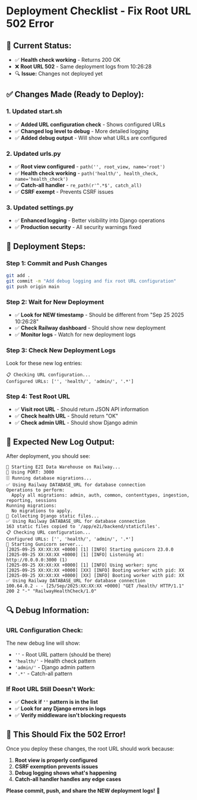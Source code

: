 # Deployment Checklist - Fix Root URL 502 Error

## 🚨 **Current Status:**
- ✅ **Health check working** - Returns 200 OK
- ❌ **Root URL 502** - Same deployment logs from 10:26:28
- 🔍 **Issue:** Changes not deployed yet

## ✅ **Changes Made (Ready to Deploy):**

### **1. Updated start.sh**
- ✅ **Added URL configuration check** - Shows configured URLs
- ✅ **Changed log level to debug** - More detailed logging
- ✅ **Added debug output** - Will show what URLs are configured

### **2. Updated urls.py**
- ✅ **Root view configured** - `path('', root_view, name='root')`
- ✅ **Health check working** - `path('health/', health_check, name='health_check')`
- ✅ **Catch-all handler** - `re_path(r'^.*$', catch_all)`
- ✅ **CSRF exempt** - Prevents CSRF issues

### **3. Updated settings.py**
- ✅ **Enhanced logging** - Better visibility into Django operations
- ✅ **Production security** - All security warnings fixed

## 🚀 **Deployment Steps:**

### **Step 1: Commit and Push Changes**
```bash
git add .
git commit -m "Add debug logging and fix root URL configuration"
git push origin main
```

### **Step 2: Wait for New Deployment**
- ✅ **Look for NEW timestamp** - Should be different from "Sep 25 2025 10:26:28"
- ✅ **Check Railway dashboard** - Should show new deployment
- ✅ **Monitor logs** - Watch for new deployment logs

### **Step 3: Check New Deployment Logs**
Look for these new log entries:
```
📋 Checking URL configuration...
Configured URLs: ['', 'health/', 'admin/', '.*']
```

### **Step 4: Test Root URL**
- ✅ **Visit root URL** - Should return JSON API information
- ✅ **Check health URL** - Should return "OK"
- ✅ **Check admin URL** - Should show Django admin

## 🎯 **Expected New Log Output:**

After deployment, you should see:
```
🚀 Starting E2I Data Warehouse on Railway...
📡 Using PORT: 3000
🗄️ Running database migrations...
✅ Using Railway DATABASE_URL for database connection
Operations to perform:
  Apply all migrations: admin, auth, common, contenttypes, ingestion, reporting, sessions
Running migrations:
  No migrations to apply.
🔧 Collecting Django static files...
✅ Using Railway DATABASE_URL for database connection
163 static files copied to '/app/e2i/backend/staticfiles'.
📋 Checking URL configuration...
Configured URLs: ['', 'health/', 'admin/', '.*']
🚀 Starting Gunicorn server...
[2025-09-25 XX:XX:XX +0000] [1] [INFO] Starting gunicorn 23.0.0
[2025-09-25 XX:XX:XX +0000] [1] [INFO] Listening at: http://0.0.0.0:3000 (1)
[2025-09-25 XX:XX:XX +0000] [1] [INFO] Using worker: sync
[2025-09-25 XX:XX:XX +0000] [XX] [INFO] Booting worker with pid: XX
[2025-09-25 XX:XX:XX +0000] [XX] [INFO] Booting worker with pid: XX
✅ Using Railway DATABASE_URL for database connection
100.64.0.2 - - [25/Sep/2025:XX:XX:XX +0000] "GET /health/ HTTP/1.1" 200 2 "-" "RailwayHealthCheck/1.0"
```

## 🔍 **Debug Information:**

### **URL Configuration Check:**
The new debug line will show:
- `''` - Root URL pattern (should be there)
- `'health/'` - Health check pattern
- `'admin/'` - Django admin pattern
- `'.*'` - Catch-all pattern

### **If Root URL Still Doesn't Work:**
- ✅ **Check if `''` pattern is in the list**
- ✅ **Look for any Django errors in logs**
- ✅ **Verify middleware isn't blocking requests**

## 🎉 **This Should Fix the 502 Error!**

Once you deploy these changes, the root URL should work because:
1. **Root view is properly configured**
2. **CSRF exemption prevents issues**
3. **Debug logging shows what's happening**
4. **Catch-all handler handles any edge cases**

**Please commit, push, and share the NEW deployment logs!** 🚀
